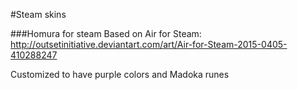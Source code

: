 #Steam skins

###Homura for steam
Based on Air for Steam: http://outsetinitiative.deviantart.com/art/Air-for-Steam-2015-0405-410288247

Customized to have purple colors and Madoka runes
